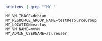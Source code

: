 <!-- 
```variables
export MY_RESOURCE_GROUP_NAME=testResourceGroup
export MY_LOCATION=eastus
export MY_VM_NAME=myVM
export MY_VM_IMAGE=debian
export MY_ADMIN_USERNAME=azureuser
```
-->

```bash
printenv | grep "^MY_"
```

<!--expected_similarity=.7-->
```output
MY_VM_IMAGE=debian
MY_RESOURCE_GROUP_NAME=testResourceGroup
MY_LOCATION=eastus
MY_VM_NAME=myVM
MY_ADMIN_USERNAME=azureuser
```